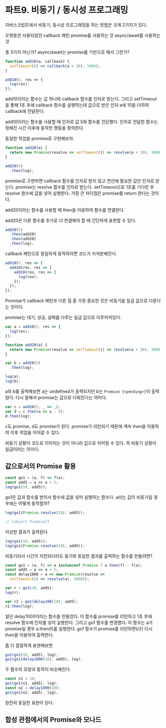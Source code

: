 # 파트9. 비동기 / 동시성 프로그래밍

자바스크립트에서 비동기, 동시성 프로그래밍을 하는 방법은 크게 2가지가 있다.

오랫동안 사용되었던 callback 패턴
promise를 사용하는 것
async/await를 사용하는것

총 3가지 아닌가? async/await는 promise를 기반으로 해서 그런가?

```js
function add10(a, callback) {
  setTimeout(() => callback(a + 10), 1000);
}

add10(5, res => {
  log(res);
});
```

add10이라는 함수는 값 하나와 callback 함수를 인자로 받는다.
그리고 setTimeout을 통해 1초 후에 callback 함수를 실행하는데 값으로 받은 인자 a에 10을 더하여 callback에 전달한다.

add10이라는 함수를 사용할 때 인자로 값 5와 함수를 전닫했다.
인자로 전달한 함수는 정해진 시간 이후에 동작한 행동을 정의한다.

동일한 작업을 promise로 구현해보자.

```js
function add20(a) {
  return new Promise(resolve => setTimeout(() => resolve(a + 20), 1000));
}

add20(5)
  .then(log);
```

promise로 구현하면 callback 함수를 인자로 받지 않고 연산에 필요한 값만 인자로 받는다.
promise는 resolve 함수를 인자로 받는다.
setTimeout으로 1초를 기다린 후 resolve 함수에 값을 넣어 실행한다.
가장 큰 차이점은 promise를 return 한다는 것이다.

add20이라는 함수를 사용할 때 then을 이용하여 함수를 연결한다.

add20은 다른 함수를 추가로 더 연결해야 할 때 간단하게 표현할 수 있다.

```js
add20(5)
  .then(add20)
  .then(add20)
  .then(log);
```

callback 패턴으로 동일하게 동작하려면 코드가 지저분해진다.

```js
add10(5, res => {
  add10(res, res => {
    add10(res, res => {
      log(res);
    });
  });
});
```

Promise가 callback 패턴과 다른 점 중 가장 중요한 것은 비동기을 일급 값으로 다룬다는 것이다.

promise는 대기, 성공, 실패를 다루는 일급 값으로 이루어져있다.

```js
var a = add10(5, res => {
  log(res);
});

function add20(a) {
  return new Promise(resolve => setTimeout(() => resolve(a + 20), 1000));
}

var b = add20(5)
  .then(log);

log(a);
log(b);
```

a와 b를 출력해보면 a는 undefined가 출력되지만 b는 `Promise {<pending>}`이 출력된다.
다시 말해서 promise는 값으로 다뤄진다는 의미다.

```js
var c = add20(5, _ => _);
var d = c.then(a => a - 5);
d.then(log);
```

c도 promise, d도 promise가 된다.
promise가 리턴되기 때문에 계속 then을 이용하여 이후 작업을 이어갈 수 있다.

비동기 상황이 코드로 이어지는 것이 아니라 값으로 이어질 수 있다. 즉 비동기 상황이 일급이라는 의미다.

## 값으로서의 Promise 활용

```js
const go1 = (a, f) => f(a);
const add5 = a => a + 5;
log(go1(10, add5));
```

go1은 값과 함수를 받아서 함수에 값을 넣어 실행하는 함수다.
a라는 값이 비동기일 경우에는 어떻게 동작할까?

```js
log(go1(Promise.resolve(10), add5));

// [object Promise]5
```

이상한 결과가 출력된다.

```js
log(go1(10, add5));
log(go1(Promise.resolve(10), add5));
```

비동기라서 시간이 지연되더라도 동기와 동일한 결과를 출력하는 함수를 만들려면?

```js
const go1 = (a, f) => a instanceof Promise ? a.then(f) : f(a);
const add5 = a => a + 5;
const delay1000 = a => new Promise(resolve =>
  setTimeout(() => resolve(a), 1000));

var r = go1(10, add5);
log(r);

var r2 = go1(delay100(10), add5);
r2.then(log);
```

일단 delay1000이라는 함수를 만들었다.
이 함수를 promise를 리턴하고 1초 후에 resolve 함수에 인자를 넣어 실행한다.
그리고 go1 함수를 변경했다.
이 함수는 a가 promise일 경우 a.then(f)를 실행한다.
go1 함수가 promise를 리턴하면(r2) 다시 then을 이용하여 출력한다.

좀 더 깔끔하게 표현해보면

```js
go1(go1(10, add5), log);
go1(go1(delay1000(10), add5), log);
```

두 함수의 모양과 동작이 비슷해진다.

```js
const n1 = 10;
go1(go1(n1, add5), log);
const n2 = delay1000(10);
go1(go1(n2, add5), log);
```

완전히 동일한 표현이 된다.

## 합성 관점에서의 Promise와 모나드
